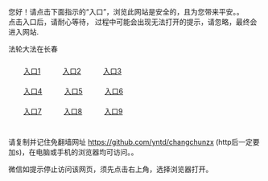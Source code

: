 您好！请点击下面指示的“入口”，浏览此网站是安全的，且为您带来平安。。 <br/>
点击入口后，请耐心等待， 过程中可能会出现无法打开的提示，请忽略，最终会进入网站. </br>

法轮大法在长春<br/>
<div style="padding:10px"><a style="margin:20px" target="_blank" href="https://d24yqpy1jk62qk.cloudfront.net/2Qpsp?ynuak" id="ccLink1" rel="nofollow">入口1</a> <a target="_blank" style="margin:20px" href="https://d3qtevx4rak7wv.cloudfront.net/2Qpsp?ehnugzn" id="ccLink2" rel="nofollow">入口2</a> <a style="margin:20px" target="_blank" href="https://dcbstwcyir1gt.cloudfront.net/2Qpsp?yaxulqqq" id="ccLink3" rel="nofollow">入口3</a></div>

<div style="padding:10px" ><a style="margin:20px" target="_blank" href="https://d24yqpy1jk62qk.cloudfront.net/2Qpsp?ynuak" id="ccLink4" rel="nofollow">入口4</a> <a style="margin:20px" href="https://d3qtevx4rak7wv.cloudfront.net/2Qpsp?ehnugzn" target="_blank" id="ccLink5" rel="nofollow">入口5</a> <a style="margin:20px" href="https://dcbstwcyir1gt.cloudfront.net/2Qpsp?yaxulqqq" target="_blank" id="ccLink6" rel="nofollow">入口6</a></div>

<div style="padding:10px"><a style="margin:20px" target="_blank" href="https://d24yqpy1jk62qk.cloudfront.net/2Qpsp?ynuak" id="ccLink7" rel="nofollow">入口7</a> <a style="margin:20px" href="https://d3qtevx4rak7wv.cloudfront.net/2Qpsp?ehnugzn" target="_blank" id="ccLink8" rel="nofollow">入口8</a> <a style="margin:20px" target="_blank" href="https://dcbstwcyir1gt.cloudfront.net/2Qpsp?yaxulqqq" id="ccLink9" rel="nofollow">入口9</a></div>

<br/>



请复制并记住免翻墙网址 https://github.com/yntd/changchunzx (http后一定要加s)，在电脑或手机的浏览器均可访问。。<br/>

微信如提示停止访问该网页，须先点击右上角，选择浏览器打开。
